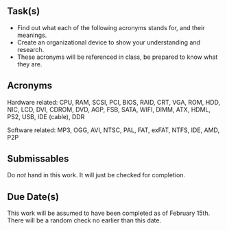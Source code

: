 Task(s)
-------
* Find out what each of the following acronyms stands for, and their meanings.  
* Create an organizational device to show your understanding and research.  
* These acronyms will be referenced in class, be prepared to know what they are.

Acronyms
------
Hardware related: CPU, RAM, SCSI, PCI, BIOS, RAID, CRT, VGA, ROM, HDD, NIC, LCD, DVI, CDROM, DVD, AGP, FSB, SATA, WIFI, DIMM, ATX, HDML, PS2, USB, IDE (cable), DDR

Software related: MP3, OGG, AVI, NTSC, PAL, FAT, exFAT, NTFS, IDE, AMD, P2P

Submissables
------------------
Do _not_ hand in this work.  It will just be checked for completion.

Due Date(s)
-----------
This work will be assumed to have been completed as of February 15th.  There will be a random check no earlier than this date.
